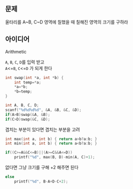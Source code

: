 ## 문제
울타리를 A\~B, C\~D 영역에 칠했을 때 칠해진 영역의 크기를 구하라

## 아이디어
Arithmetic  
  
`A`, `B`, `C`, `D`를 입력 받고  
`A`<=`B`, `C`<=`D` 가 되게 한다
```c
int swap(int *a, int *b) {
	int temp=*a;
	*a=*b;
	*b=temp;
}

int A, B, C, D;
scanf("%d%d%d%d", &A, &B, &C, &D);
if(A>B)swap(&A, &B);
if(C>D)swap(&C, &D);
```
겹치는 부분이 있다면 겹치는 부분을 고려
```c
int max(int a, int b) { return a>b?a:b; }
int min(int a, int b) { return a<b?a:b; }

if((C>=A&&C<=B)||(A>=C&&A<=D))
	printf("%d", max(B, D)-min(A, C)+1);
```
없다면 그냥 크기를 구해 +2 해주면 된다
```c
else
	printf("%d", B-A+D-C+2);
```
